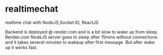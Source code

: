# realtimechat
realtime chat with NodeJS,Socket.IO, ReactJS

Backend is deployed @ render.com and is a bit slow to wake up from sleep. Render.com NodeJS server goes to sleep after 15mins without connections and it takes several minutes to wakeup after first message. But after wake up it works fast.
